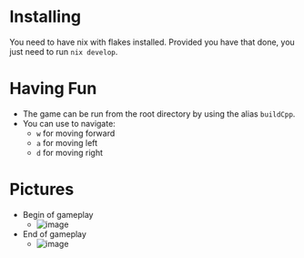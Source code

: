 # Installing
You need to have nix with flakes installed. Provided you have that done, you just need to run ```nix develop```.

# Having Fun
- The game can be run from the root directory by using the alias ```buildCpp```.
- You can use to navigate:
  - `w` for moving forward
  - `a` for moving left
  - `d` for moving right

# Pictures
- Begin of gameplay
  - ![image](https://github.com/user-attachments/assets/d5d490ca-9f96-42e8-963d-d2c250d1b32b)
- End of gameplay
  - ![image](https://github.com/user-attachments/assets/55d25c25-654e-4a49-ab49-0dd60f029d88)
